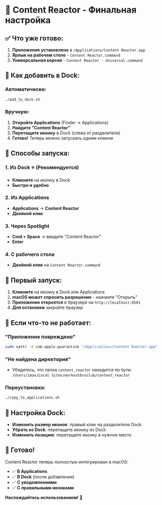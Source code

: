 # 🎉 Content Reactor - Финальная настройка

## ✅ Что уже готово:

1. **Приложение установлено** в `/Applications/Content Reactor.app`
2. **Ярлык на рабочем столе** - `Content Reactor.command`
3. **Универсальная версия** - `Content Reactor - Universal.command`

## 🚀 Как добавить в Dock:

### Автоматически:
```bash
./add_to_dock.sh
```

### Вручную:
1. **Откройте Applications** (Finder → Applications)
2. **Найдите "Content Reactor"**
3. **Перетащите иконку** в Dock (слева от разделителя)
4. **Готово!** Теперь можно запускать одним кликом

## 📱 Способы запуска:

### 1. Из Dock ⭐ (Рекомендуется)
- **Кликните** на иконку в Dock
- **Быстро и удобно**

### 2. Из Applications
- **Applications** → **Content Reactor**
- **Двойной клик**

### 3. Через Spotlight
- **Cmd + Space** → введите "Content Reactor"
- **Enter**

### 4. С рабочего стола
- **Двойной клик** на `Content Reactor.command`

## 🎯 Первый запуск:

1. **Кликните** на иконку в Dock или Applications
2. **macOS может спросить разрешение** - нажмите "Открыть"
3. **Приложение откроется** в браузере на `http://localhost:8501`
4. **Для остановки** закройте браузер

## 🔧 Если что-то не работает:

### "Приложение повреждено"
```bash
sudo xattr -d com.apple.quarantine "/Applications/Content Reactor.app"
```

### "Не найдена директория"
- Убедитесь, что папка `content_reactor` находится по пути:
  `/Users/imax/Local Sites/workoutbroclub/content_reactor`

### Переустановка:
```bash
./copy_to_applications.sh
```

## 🎨 Настройка Dock:

- **Изменить размер иконок**: правый клик на разделителе Dock
- **Убрать из Dock**: перетащите иконку из Dock
- **Изменить позицию**: перетащите иконку в нужное место

## 🎉 Готово!

Content Reactor теперь полностью интегрирован в macOS:
- ✅ **В Applications**
- ✅ **В Dock** (после добавления)
- ✅ **С уведомлениями**
- ✅ **С правильными иконками**

**Наслаждайтесь использованием!** 🚀


















